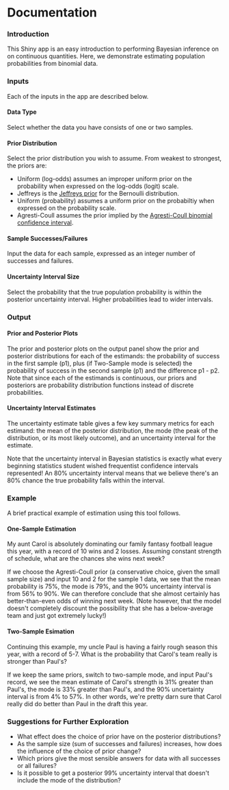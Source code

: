 # Documentation

### Introduction

This Shiny app is an easy introduction to performing Bayesian inference on on continuous quantities. Here, we demonstrate estimating population probabilities from binomial data.

### Inputs

Each of the inputs in the app are described below.

#### Data Type

Select whether the data you have consists of one or two samples.

#### Prior Distribution

Select the prior distribution you wish to assume. From weakest to strongest, the priors are:

* Uniform (log-odds) assumes an improper uniform prior on the probability when expressed on the log-odds (logit) scale.
* Jeffreys is the [Jeffreys prior](https://en.wikipedia.org/wiki/Jeffreys_prior) for the Bernoulli distribution.
* Uniform (probability) assumes a uniform prior on the probabiltiy when expressed on the probability scale.
* Agresti-Coull assumes the prior implied by the [Agresti-Coull binomial confidence interval](https://en.wikipedia.org/wiki/Binomial_proportion_confidence_interval#Agresti-Coull_Interval).

#### Sample Successes/Failures

Input the data for each sample, expressed as an integer number of successes and failures.

#### Uncertainty Interval Size

Select the probability that the true population probability is within the posterior uncertainty interval. Higher probabilities lead to wider intervals.

### Output

#### Prior and Posterior Plots

The prior and posterior plots on the output panel show the prior and posterior distributions for each of the estimands: the probability of success in the first sample (p1), plus (if Two-Sample mode is selected) the probability of success in the second sample (p1) and the difference p1 - p2. Note that since each of the estimands is continuous, our priors and posteriors are probability distribution functions instead of discrete probabilities.

#### Uncertainty Interval Estimates

The uncertainty estimate table gives a few key summary metrics for each estimand: the mean of the posterior distribution, the mode (the peak of the distribution, or its most likely outcome), and an uncertainty interval for the estimate.

Note that the uncertainty interval in Bayesian statistics is exactly what every beginning statistics student wished frequentist confidence intervals represented! An 80% uncertainty interval means that we believe there's an 80% chance the true probability falls within the interval.

### Example

A brief practical example of estimation using this tool follows.

#### One-Sample Estimation

My aunt Carol is absolutely dominating our family fantasy football league this year, with a record of 10 wins and 2 losses. Assuming constant strength of schedule, what are the chances she wins next week?

If we choose the Agresti-Coull prior (a conservative choice, given the small sample size) and input 10 and 2 for the sample 1 data, we see that the mean probability is 75%, the mode is 79%, and the 90% uncertainty interval is from 56% to 90%. We can therefore conclude that she almost certainly has better-than-even odds of winning next week. (Note however, that the model doesn't completely discount the possibility that she has a below-average team and just got extremely lucky!)

#### Two-Sample Esimation

Continuing this example, my uncle Paul is having a fairly rough season this year, with a record of 5-7. What is the probability that Carol's team really is stronger than Paul's?

If we keep the same priors, switch to two-sample mode, and input Paul's record, we see the mean estimate of Carol's strength is 31% greater than Paul's, the mode is 33% greater than Paul's, and the 90% uncertainty interval is from 4% to 57%. In other words, we're pretty darn sure that Carol really did do better than Paul in the draft this year.

### Suggestions for Further Exploration

* What effect does the choice of prior have on the posterior distributions?
* As the sample size (sum of successes and failures) increases, how does the influence of the choice of prior change?
* Which priors give the most sensible answers for data with all successes or all failures?
* Is it possible to get a posterior 99% uncertainty interval that doesn't include the mode of the distribution?
